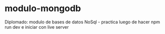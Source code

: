 # modulo-mongodb
Diplomado: modulo de bases de datos NoSql - practica 
luego de hacer npm run dev e iniciar con live server